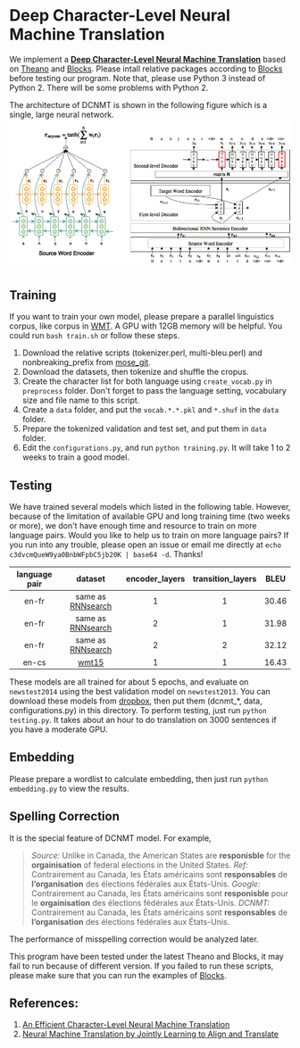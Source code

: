 Deep Character-Level  Neural Machine Translation
============
We implement a [**Deep Character-Level Neural Machine Translation**](https://arxiv.org/abs/1608.04738) based on [Theano](https://github.com/Theano/Theano) and [Blocks](https://github.com/mila-udem/blocks). Please intall relative packages according to [Blocks](http://blocks.readthedocs.io/en/latest/setup.html) before testing our program. Note that, please use Python 3 instead of Python 2. There will be some problems with Python 2. 

The architecture of DCNMT is shown in the following figure which is a single, large neural network.
![DCNMT](/dcnmt.png?raw=true "The architecture of DCNMT")




Training
-----------------------
If you want to train your own model, please prepare a parallel linguistics corpus, like corpus in [WMT](http://www.statmt.org/wmt15/translation-task.html). A GPU with 12GB memory will be helpful. You could run `bash train.sh` or follow these steps.
 1. Download the relative scripts (tokenizer.perl, multi-bleu.perl) and nonbreaking_prefix from [mose_git](https://raw.githubusercontent.com/moses-smt/mosesdecoder/master/scripts).
 2. Download the datasets, then tokenize and shuffle the cropus.
 3. Create the character list for both language using `create_vocab.py` in `preprocess` folder. Don't forget to pass the language setting, vocabulary size and file name to this script.
 4. Create a `data` folder, and put the `vocab.*.*.pkl` and `*.shuf` in the `data` folder.
 5. Prepare the tokenized validation and test set, and put them in `data` folder.
 6. Edit the `configurations.py`, and run `python training.py`. It will take 1 to 2 weeks to train a good model.


Testing
-----------------------
We have trained several models which listed in the following table. However, because of the limitation of available GPU and long training time (two weeks or more), we don't have enough time and resource to train on more language pairs. Would you like to help us to train on more language pairs? If you run into any trouble, please open an issue or email me directly at `echo c3dvcmQueW9ya0BnbWFpbC5jb20K | base64 -d`. Thanks!


| language pair | dataset | encoder_layers | transition_layers | BLEU |
|:--------:|:--------:|:--------:|:--------:|:--------:|
| en-fr | same as [RNNsearch](https://arxiv.org/abs/1409.0473) | 1 | 1 | 30.46 |
| en-fr | same as [RNNsearch](https://arxiv.org/abs/1409.0473) | 2 | 1 | 31.98 |
| en-fr | same as [RNNsearch](https://arxiv.org/abs/1409.0473) | 2 | 2 | 32.12 |
| en-cs | [wmt15](http://www.statmt.org/wmt15/translation-task.html) | 1 | 1 | 16.43 |


These models are all trained for about 5 epochs, and evaluate on `newstest2014` using the best validation model on `newstest2013`. You can download these models from [dropbox](https://www.dropbox.com/sh/eiaexn8q2sf277s/AADQ4RKWEsCIGkeKUUyMHh2aa?dl=0), then put them (dcnmt_\*, data, configurations.py) in this directory. To perform testing, just run `python testing.py`.  It takes about an hour to do translation on 3000 sentences if you have a moderate GPU.


Embedding
-----------------------
Please prepare a wordlist to calculate embedding, then just run `python embedding.py` to view the results.

Spelling Correction
-----------------------
It is the special feature of DCNMT model. For example,
> *Source:* Unlike in Canada, the American States are **responisble** for the **orgainisation** of federal elections in the United States.
> *Ref:* Contrairement au Canada, les États américains sont **responsables** de **l’organisation** des élections fédérales aux États-Unis.
> *Google:*  Contrairement au Canada, les États américains sont **responisble** pour le **orgainisation** des élections fédérales aux États-Unis.
> *DCNMT:* Contrairement au Canada, les États américains sont **responsables** de **l’organisation** des élections fédérales aux États-Unis.

The performance of misspelling correction would be analyzed later.



This program have been tested under the latest Theano and Blocks, it may fail to run because of different version. If you failed to run these scripts, please make sure that you can run the examples of [Blocks](https://github.com/mila-udem/blocks-examples).


References:
----------------------
1. [An Efficient Character-Level Neural Machine Translation](https://arxiv.org/abs/1608.04738)
2. [Neural Machine Translation by Jointly Learning to Align and Translate](https://arxiv.org/abs/1409.0473)
